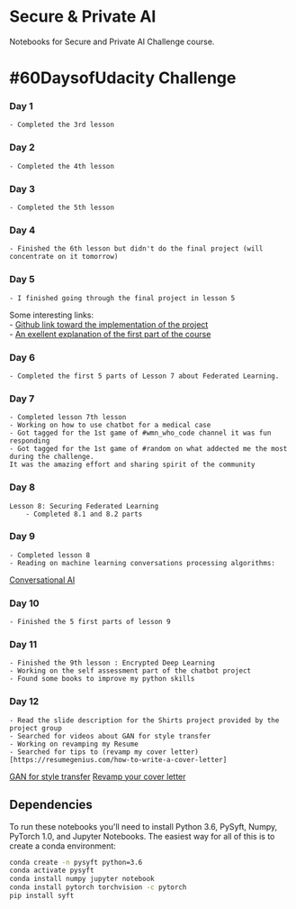 # Secure & Private AI

Notebooks for Secure and Private AI Challenge course.

# #60DaysofUdacity Challenge
### Day 1
    - Completed the 3rd lesson
### Day 2
    - Completed the 4th lesson
### Day 3
    - Completed the 5th lesson
### Day 4
    - Finished the 6th lesson but didn't do the final project (will concentrate on it tomorrow)
### Day 5
    - I finished going through the final project in lesson 5
    
Some interesting links:  
    - [Github link toward the implementation of the project](https://github.com/dimun/pate_torch/blob/master/PATE.ipynb)  
    - [An exellent explanation of the first part of the course](https://towardsdatascience.com/understanding-differential-privacy-85ce191e198a?sk=3f301aff515ee13e485908881ddb22b6)
### Day 6
    - Completed the first 5 parts of Lesson 7 about Federated Learning.
### Day 7
    - Completed lesson 7th lesson
    - Working on how to use chatbot for a medical case
    - Got tagged for the 1st game of #wmn_who_code channel it was fun responding
    - Got tagged for the 1st game of #random on what addected me the most during the challenge. 
    It was the amazing effort and sharing spirit of the community
### Day 8
    Lesson 8: Securing Federated Learning
        - Completed 8.1 and 8.2 parts
### Day 9
    - Completed lesson 8
    - Reading on machine learning conversations processing algorithms: 
   [Conversational AI](https://towardsdatascience.com/conversational-ai-design-build-a-contextual-ai-assistant-61c73780d10)
### Day 10
    - Finished the 5 first parts of lesson 9
### Day 11
    - Finished the 9th lesson : Encrypted Deep Learning
    - Working on the self assessment part of the chatbot project
    - Found some books to improve my python skills
### Day 12
    - Read the slide description for the Shirts project provided by the project group
    - Searched for videos about GAN for style transfer
    - Working on revamping my Resume 
    - Searched for tips to (revamp my cover letter)[https://resumegenius.com/how-to-write-a-cover-letter]
[GAN for style transfer](https://www.youtube.com/watch?v=MgdAe-T8obE)
[Revamp your cover letter](https://resumegenius.com/how-to-write-a-cover-letter)
## Dependencies

To run these notebooks you'll need to install Python 3.6, PySyft, Numpy, PyTorch 1.0, and Jupyter Notebooks. The easiest way for all of this is to create a conda environment:

```bash
conda create -n pysyft python=3.6
conda activate pysyft
conda install numpy jupyter notebook
conda install pytorch torchvision -c pytorch
pip install syft
```

